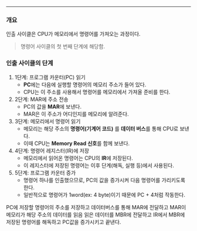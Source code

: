 
---

### 개요

인출 사이클은 CPU가 메모리에서 명령어를 가져오는 과정이다.

> 명령어 사이클의 첫 번째 단계에 해당함.


### 인출 사이클의 단계

1. 1단계: 프로그램 카운터(PC) 읽기
	- **PC**에는 다음에 실행할 명령어의 메모리 주소가 들어 있다.
	- CPU는 이 주소를 사용해서 명령어를 메모리에서 가져올 준비를 한다.
2. 2단계: MAR에 주소 전송
	- PC의 값을 **MAR**에 보낸다.
	- MAR은 이 주소가 어디인지를 메모리에 알려준다.
3. 3단계: 메모리에서 명령어 읽기
	- 메모리는 해당 주소의 **명령어(기계어 코드)** 를 **데이터 버스**를 통해 CPU로 보낸다.
	- 이때 CPU는 **Memory Read 신호**를 함께 보낸다.
4. 4단계: 명령어 레지스터(IR)에 저장
	- 메모리에서 읽어온 명령어는 CPU의 **IR**에 저장된다.
	- 이 레지스터에 저장된 명령어는 이후 단계(해독, 실행 등)에서 사용된다.
5. 5단계: 프로그램 카운터 증가
	- 명령어 하나를 인출했으므로, PC의 값을 증가시켜 다음 명령어를 가리키도록 한다.
	- 일반적으로 명령어가 1word(ex: 4 byte)이기 때문에 PC + 4처럼 작동한다.

PC에 저장할 명령어의 주소를 저장하고 데이터버스를 통해 MAR에 전달하고 MAR이 메모리가 해당 주소의 데이터를 읽음 읽은 데이터를 MBR에 전달하고 IR에서 MBR에 저장된 명령어를 해독하고 PC값을 증가시키고 끝낸다.

